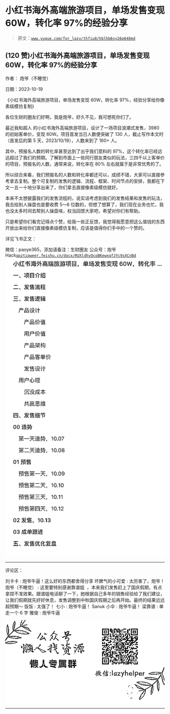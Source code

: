# 小红书海外高端旅游项目，单场发售变现 60W，转化率 97%的经验分享

> 原文：[`www.yuque.com/for_lazy/thfiu8/hblhb6sy26p648md`](https://www.yuque.com/for_lazy/thfiu8/hblhb6sy26p648md)

## (120 赞)小红书海外高端旅游项目，单场发售变现 60W，转化率 97%的经验分享

作者： 炮爷（不睡觉）

日期：2023-10-19

《小红书海外高端旅游项目，单场发售变现 60W，转化率 97%，经验分享给你像素级模仿复制》

各位生财的圈友们好啊，我是炮爷，好久不见，我可想死你们了。

最近我和超人 的小红书海外高端旅游项目，设计了一场项目浪潮式发售，3980 的初始客单价，变现 60W。项目首发当日人数便突破了 130 人，截止写作本文时（首发后的第 5 天，2023/10/18），人数来到了 160+ 人。

其中，预报名人数的转化率甚至达到了出乎我们意料的 97%，这个转化率已经远远超过了我们的预期。了解到市面上一些同行朋友类似的玩法，三四千以上客单价的项目，预报名的人数，通常来说，转化率在 80% 左右就属于是非常优秀的了。

所以综合来看，我们预报名的人数和转化率都还可以，成绩不错，大家可以直接参考拿去复制。整个可复制的发售的逻辑、流程、框架、时间节点的安排，我都在下文一五一十地分享出来了，你们拿去直接像素级模仿就好。

本来不太想披露我们的发售流程的，说实话考虑到我们的发售结果和发售的玩法，我去给别人操盘也是要收费 5～6 位数的，但想了想算了，我们现在业务也忙，我也没太多时间去帮别人操盘啥，权当回馈大家吧，希望对你们有帮助。

只是希望你们看完记得点个赞，给我一些正反馈，我觉得我愿意把这么值钱的东西开放出来给你们直接像素级模仿复制，应该是值得你们手中的一个赞的。

详见飞书正文：

微信：paoye365，添加请备注：生财圈友
公众号：炮爷 Hack[`qpztiqweer.feishu.cn/docx/RUXldhvOcoBKewxqfJYc9sXCnBd`](https://qpztiqweer.feishu.cn/docx/RUXldhvOcoBKewxqfJYc9sXCnBd)![](img/da149c279c8d64991ec4e9c92000b56d.png)

* * *

评论区：

刘卡卡 : 炮爷牛逼！这么好的东西都舍得分享
坏脾气的小可爱 : 太厉害了，炮爷！
炮爷（不睡觉） : 这里要特别感谢靠谱姐  ，本来我们发售赶上了国庆假期，有点拿捏不准效果。跟谱姐电话聊了一下，她根据自己多年的销售经验给了我们建议，让我们假期就先好好休息，发售调整到中秋国庆假期之后再开始。最终的结果远远超预期～
饭饭 : 太强了！
七小 : 炮爷牛逼！
Sanuk 小伞 : 炮爷牛逼！
梁靠谱 : 单走一个 6 字
雅俊 : 炮爷牛逼

![](img/1c37d505930596d12a88ab23e11aa07a.png)

* * *